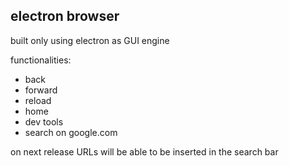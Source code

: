 ## electron browser

built only using electron as GUI engine

functionalities:
- back
- forward
- reload
- home
- dev tools
- search on google.com

on next release URLs will be able to be inserted in the search bar